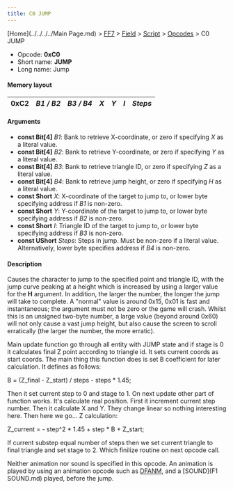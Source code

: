 ```yaml
---
title: C0 JUMP
---
```


[Home](../../../../Main Page.md) > [FF7](../../../../FF7.md) > [Field](../../../Field.md) > [Script](../../Script.md) > [Opcodes](../Opcodes.md) > C0 JUMP

-   Opcode: **0xC0**
-   Short name: **JUMP**
-   Long name: Jump

#### Memory layout

| 0xC2 | *B1 / B2* | *B3 / B4* | *X* | *Y* | *I* | *Steps* |
|------|-----------|-----------|-----|-----|-----|---------|

#### Arguments

-   **const Bit\[4\]** *B1*: Bank to retrieve X-coordinate, or zero if specifying *X* as a literal value.
-   **const Bit\[4\]** *B2*: Bank to retrieve Y-coordinate, or zero if specifying *Y* as a literal value.
-   **const Bit\[4\]** *B3*: Bank to retrieve triangle ID, or zero if specifying *Z* as a literal value.
-   **const Bit\[4\]** *B4*: Bank to retrieve jump height, or zero if specifying *H* as a literal value.
-   **const Short** *X*: X-coordinate of the target to jump to, or lower byte specifying address if *B1* is non-zero.
-   **const Short** *Y*: Y-coordinate of the target to jump to, or lower byte specifying address if *B2* is non-zero.
-   **const Short** *I*: Triangle ID of the target to jump to, or lower byte specifying address if *B3* is non-zero.
-   **const UShort** *Steps*: Steps in jump. Must be non-zero if a literal value. Alternatively, lower byte specifies address if *B4* is non-zero.

#### Description

Causes the character to jump to the specified point and triangle ID, with the jump curve peaking at a height which is increased by using a larger value for the **H** argument. In addition, the larger the number, the longer the jump will take to complete. A "normal" value is around 0x15, 0x01 is fast and instantaneous; the argument must not be zero or the game will crash. Whilst this is an unsigned two-byte number, a large value (beyond around 0x60) will not only cause a vast jump height, but also cause the screen to scroll erratically (the larger the number, the more erratic).

Main update function go through all entity with JUMP state and if stage is 0 it calculates final Z point according to triangle id. It sets current coords as start coords. The main thing this function does is set B coefficient for later calculation. It defines as follows:

B = (Z\_final - Z\_start) / steps - steps \* 1.45;

Then it set current step to 0 and stage to 1. On next update other part of function works. It's calculate real position. First it increment current step number. Then it calculate X and Y. They change linear so nothing interesting here. Then here we go... Z calculation:

Z\_current = - step^2 \* 1.45 + step \* B + Z\_start;

If current substep equal number of steps then we set current triangle to final triangle and set stage to 2. Which finilize routine on next opcode call.

Neither animation nor sound is specified in this opcode. An animation is played by using an animation opcode such as [DFANM](FF7/Field/Script/Opcodes/A2_DFANM "wikilink"), and a [SOUND](F1 SOUND.md) played, before the jump.
